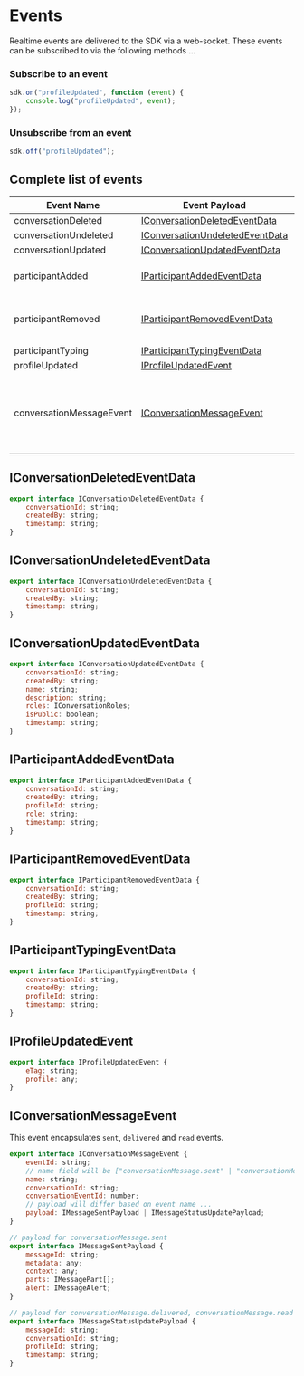 # Events

Realtime events are delivered to the SDK via a web-socket. These events can be subscribed to via the following methods ...

### Subscribe to an event
```javascript
sdk.on("profileUpdated", function (event) {
    console.log("profileUpdated", event);
});
```

### Unsubscribe from an event
```javascript
sdk.off("profileUpdated");
```

## Complete list of events


| Event Name | Event Payload | Description |
| ---------- | ------------- | ----------- |
| conversationDeleted | [IConversationDeletedEventData](#iconversationdeletedeventdata) |  Sent when a conversation is deleted
| conversationUndeleted | [IConversationUndeletedEventData](#iconversationundeletedeventdata) |  Sent when a conversation is undeleted
| conversationUpdated | [IConversationUpdatedEventData](#iconversationupdatedeventdata) |  Sent when a conversation is updated
| participantAdded | [IParticipantAddedEventData](#iparticipantaddedeventdata) | Sent when a participant is added to a conversation. When a conversation is created, this event will also fire with the owner's profileId.
| participantRemoved | [IParticipantRemovedEventData](#iparticipantremovedeventdata) |  Sent when a participant is removed to a conversation. App needs to check whether the participant is the current user and locally remove the conversation from the UI.
| participantTyping | [IParticipantTypingEventData](#iparticipanttypingeventdata) | Sent when a participant is typing in a conversation
| profileUpdated | [IProfileUpdatedEvent](#iprofileupdatedevent) | Sent when a user's profile is updated  
| conversationMessageEvent | [IConversationMessageEvent](#iconversationmessageevent) | This event is sent for all conversation message related activity. It encapsulates the `sent`, `delivered` and `read` events. It is defined like this so you can handle web-socket conversation message events and events requested from  `sdk.services.appMessaging.getConversationEvents()` seamlessly.





## IConversationDeletedEventData
```javascript
export interface IConversationDeletedEventData {
    conversationId: string;
    createdBy: string;
    timestamp: string;
}      
```

## IConversationUndeletedEventData
```javascript
export interface IConversationUndeletedEventData {
    conversationId: string;
    createdBy: string;
    timestamp: string;
}      
```

## IConversationUpdatedEventData
```javascript
export interface IConversationUpdatedEventData {
    conversationId: string;
    createdBy: string;
    name: string;
    description: string;
    roles: IConversationRoles;
    isPublic: boolean;
    timestamp: string;
}      
```

## IParticipantAddedEventData
```javascript
export interface IParticipantAddedEventData {
    conversationId: string;
    createdBy: string;
    profileId: string;
    role: string;
    timestamp: string;
}
```

## IParticipantRemovedEventData
```javascript
export interface IParticipantRemovedEventData {
    conversationId: string;
    createdBy: string;
    profileId: string;
    timestamp: string;
}
```
## IParticipantTypingEventData
```javascript
export interface IParticipantTypingEventData {
    conversationId: string;
    createdBy: string;
    profileId: string;
    timestamp: string;
}
```
## IProfileUpdatedEvent
```javascript
export interface IProfileUpdatedEvent {
    eTag: string;
    profile: any;
}
```

## IConversationMessageEvent
This event encapsulates `sent`, `delivered` and `read` events.


```javascript
export interface IConversationMessageEvent {
    eventId: string;
    // name field will be ["conversationMessage.sent" | "conversationMessage.read" | "conversationMessage.delivered"]
    name: string;
    conversationId: string;
    conversationEventId: number;
    // payload will differ based on event name ...
    payload: IMessageSentPayload | IMessageStatusUpdatePayload;
}

// payload for conversationMessage.sent
export interface IMessageSentPayload {
    messageId: string;
    metadata: any;
    context: any;
    parts: IMessagePart[];
    alert: IMessageAlert;
}

// payload for conversationMessage.delivered, conversationMessage.read
export interface IMessageStatusUpdatePayload {
    messageId: string;
    conversationId: string;
    profileId: string;
    timestamp: string;
}
```